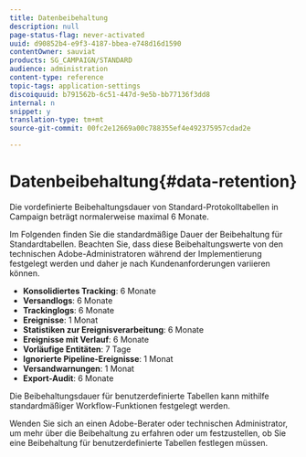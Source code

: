 ```yaml
---
title: Datenbeibehaltung
description: null
page-status-flag: never-activated
uuid: d90852b4-e9f3-4187-bbea-e748d16d1590
contentOwner: sauviat
products: SG_CAMPAIGN/STANDARD
audience: administration
content-type: reference
topic-tags: application-settings
discoiquuid: b791562b-6c51-447d-9e5b-bb77136f3dd8
internal: n
snippet: y
translation-type: tm+mt
source-git-commit: 00fc2e12669a00c788355ef4e492375957cdad2e

---
```



# Datenbeibehaltung{#data-retention}

Die vordefinierte Beibehaltungsdauer von Standard-Protokolltabellen in Campaign beträgt normalerweise maximal 6 Monate.

Im Folgenden finden Sie die standardmäßige Dauer der Beibehaltung für Standardtabellen. Beachten Sie, dass diese Beibehaltungswerte von den technischen Adobe-Administratoren während der Implementierung festgelegt werden und daher je nach Kundenanforderungen variieren können.

* **Konsolidiertes Tracking**: 6 Monate
* **Versandlogs**: 6 Monate
* **Trackinglogs**: 6 Monate
* **Ereignisse**: 1 Monat
* **Statistiken zur Ereignisverarbeitung**: 6 Monate
* **Ereignisse mit Verlauf**: 6 Monate
* **Vorläufige Entitäten**: 7 Tage
* **Ignorierte Pipeline-Ereignisse**: 1 Monat
* **Versandwarnungen**: 1 Monat
* **Export-Audit**: 6 Monate

Die Beibehaltungsdauer für benutzerdefinierte Tabellen kann mithilfe standardmäßiger Workflow-Funktionen festgelegt werden.

Wenden Sie sich an einen Adobe-Berater oder technischen Administrator, um mehr über die Beibehaltung zu erfahren oder um festzustellen, ob Sie eine Beibehaltung für benutzerdefinierte Tabellen festlegen müssen.
